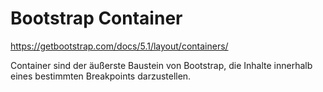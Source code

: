 # Bootstrap Container
https://getbootstrap.com/docs/5.1/layout/containers/

Container sind der äußerste Baustein von Bootstrap, die Inhalte innerhalb eines bestimmten Breakpoints darzustellen.
